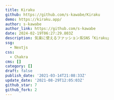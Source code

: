 ```yaml
---
title: Kiraku
github: https://github.com/s-kawabe/Kiraku
demo: https://kiraku.app/
author: s-kawabe
author_link: https://github.com/s-kawabe
date: 2024-02-19T06:27:29.803Z
description: 気楽に使えるファッション系SNS「Kiraku」
ssg:
  - Nextjs
css:
  - Chakra
cms: []
category: []
draft: false
publish_date: '2021-03-14T21:08:33Z'
update_date: '2021-08-29T12:05:03Z'
github_star: 7
github_fork: 2
---
```

